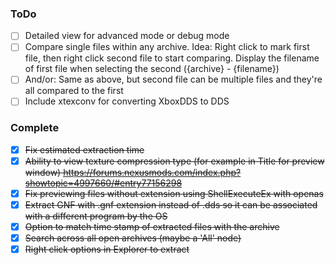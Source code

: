 ### ToDo

- [ ] Detailed view for advanced mode or debug mode
- [ ] Compare single files within any archive. Idea: Right click to mark first file, then right click second file to start comparing. Display the filename of first file when selecting the second (\{archive\} - \{filename\})
- [ ] And/or: Same as above, but second file can be multiple files and they're all compared to the first
- [ ] Include xtexconv for converting XboxDDS to DDS

### Complete

- [X] ~~Fix estimated extraction time~~
- [X] ~~Ability to view texture compression type (for example in Title for preview window) https://forums.nexusmods.com/index.php?showtopic=4997660/#entry77156298~~
- [X] ~~Fix previewing files without extension using ShellExecuteEx with openas~~
- [X] ~~Extract GNF with .gnf extension instead of .dds so it can be associated with a different program by the OS~~
- [X] ~~Option to match time stamp of extracted files with the archive~~
- [X] ~~Search across all open archives (maybe a 'All' node)~~
- [X] ~~Right click options in Explorer to extract~~
